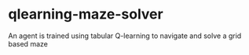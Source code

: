 # qlearning-maze-solver
An agent is trained using tabular Q-learning to navigate and solve a grid based maze
